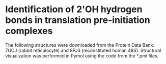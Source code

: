 # Identification of 2'OH hydrogen bonds in translation pre-initiation complexes 

The following structures were downloaded from the Protein Data Bank: 7UCJ (rabbit reticulocyte) and 8PJ3 (reconstituted human 48S). Structural visualization was performed in Pymol using the code from the *.pml files.
